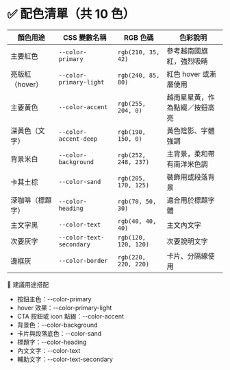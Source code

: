 
# ✅ 配色清單（共 10 色）

| 顏色用途       | CSS 變數名稱                 | RGB 色碼               | 色彩說明            |
| ---------- | ------------------------ | -------------------- | --------------- |
| 主要紅色       | `--color-primary`        | `rgb(210, 35, 42)`   | 參考越南國旗紅，強烈吸睛    |
| 亮版紅（hover） | `--color-primary-light`  | `rgb(240, 85, 80)`   | 紅色 hover 或漸層使用  |
| 主要黃色       | `--color-accent`         | `rgb(255, 204, 0)`   | 越南星星黃，作為點綴／按鈕高亮 |
| 深黃色（文字）    | `--color-accent-deep`    | `rgb(190, 150, 0)`   | 黃色陰影、字體強調       |
| 背景米白       | `--color-background`     | `rgb(252, 248, 237)` | 主背景，柔和帶有南洋米色調   |
| 卡其土棕       | `--color-sand`           | `rgb(205, 170, 125)` | 裝飾用或段落背景        |
| 深咖啡（標題字）   | `--color-heading`        | `rgb(70, 50, 30)`    | 適合用於標題字體        |
| 主文字黑       | `--color-text`           | `rgb(40, 40, 40)`    | 主文內文字           |
| 次要灰字       | `--color-text-secondary` | `rgb(120, 120, 120)` | 次要說明文字          |
| 邊框灰        | `--color-border`         | `rgb(220, 220, 220)` | 卡片、分隔線使用        |


🎯 建議用途搭配
- 按鈕主色：--color-primary
- hover 效果：--color-primary-light
- CTA 按鈕或 icon 點綴：--color-accent
- 背景色：--color-background
- 卡片與段落底色：--color-sand
- 標題字：--color-heading
- 內文文字：--color-text
- 輔助文字：--color-text-secondary

